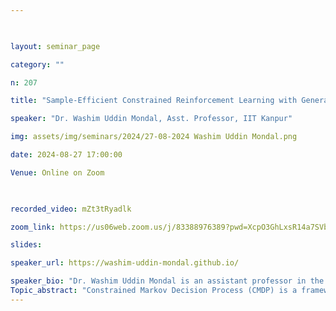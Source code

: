 ```yaml
--- 

  

layout: seminar_page 

category: "" 

n: 207

title: "Sample-Efficient Constrained Reinforcement Learning with General Parameterized Policies" 

speaker: "Dr. Washim Uddin Mondal, Asst. Professor, IIT Kanpur"  

img: assets/img/seminars/2024/27-08-2024 Washim Uddin Mondal.png

date: 2024-08-27 17:00:00  

Venue: Online on Zoom

  

recorded_video: mZt3tRyadlk

zoom_link: https://us06web.zoom.us/j/83388976389?pwd=XcpO3GhLxsR14a7SVbPx33HQQa1jbt.1 

slides:  

speaker_url: https://washim-uddin-mondal.github.io/

speaker_bio: "Dr. Washim Uddin Mondal is an assistant professor in the Department of Electrical Engineering at IIT Kanpur. He was a postdoctoral researcher from April 2021 to Dec. 2023 at Purdue University, USA. He obtained both his Ph. D. (2017-2021) and B. Tech.-M. Tech. Dual Degree (2011-2016) from IIT Kharagpur. For a brief period in 2016, he worked as a quantitative financial analyst in WorldQuant, Mumbai. During Ph. D., he was conferred with the Prime Minister's Research Fellowship (PMRF) and his thesis was selected as one of the national winners of the Graduate Thesis Evaluation in 7 Minutes (GraTE-7) competition organized by IEEE Communications Society. He has both coauthored multiple papers and served as a reviewer/TPC member in various reputed venues such as IEEE Transactions, IEEE ICC, AAAI, NeurIPS, AISTATS, etc. He has also worked as a consultant to the Indian Army to solve problems of national interest."
Topic_abstract: "Constrained Markov Decision Process (CMDP) is a framework where a learner interacts with an unknown environment in order to maximize the discounted sum of expected rewards while simultaneously ensuring that the discounted sum of expected costs lie within a pre-specified margin. This talk will discuss our recent work on designing a sample efficient algorithm for CMDPs with general parameterized policies. Note that the general parameterization allows the possibility of the state space being infinite and subsumes the tabular and linear CMDPs as special cases. Moreover, it also allows the polices to be represented as neural networks of arbitrary shape and size. I will show that our proposed Primal-Dual Accelerated Natural Policy Gradient (PD-ANPG) algorithm can simultaneously ensure an epsilon optimality gap and an epsilon constraint violation with a sample complexity that increases at most quadratically with a decrease in epsilon. It is a significant improvement over the previous state-of-the-art and closes the gap between theoretical lower and upper bounds."
---
```

